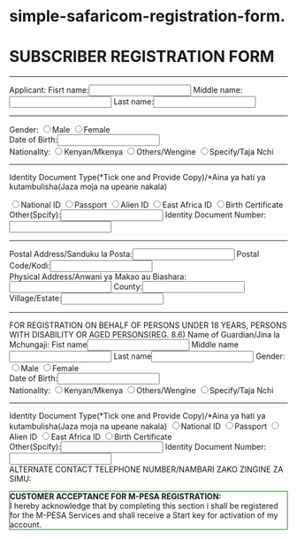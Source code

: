 # simple-safaricom-registration-form.
<html>
<head>
<link rel="stylesheet" href="simple.css" />
</head>
<h1>SUBSCRIBER REGISTRATION FORM</h1>
	 <hr>
<form>
Applicant:
Fisrt name:<input type="text" name="fisrt name"/>
Middle name:<input type="text" name="middle name"/>
Last name:<input type="text" name="last name"/>
	<hr>
Gender:
<input type="radio" name="Gender" value="Male"/>Male
<input type="radio" name="Gender" value="Female"/>Female<br>
Date of Birth:<input type="text" name="DATE OF BIRTH"_/>
<br>
Nationality:
<input type="radio" name="Nationality" value="Kenyan/Mkenya"/>Kenyan/Mkenya
<input type="radio" name="Nationality" value="Others/Wengine"/>Others/Wengine
<input type="radio" name="Nationality" value="(Specify/Taja Nchi"/>Specify/Taja Nchi
	<hr>
<p>Identity Document Type(*Tick one and Provide Copy)/*Aina ya hati ya kutambulisha(Jaza moja na upeane nakala)</p>
<input type="radio" name="Identity Document Type" value="National ID"/>National ID
<input type="radio" name="IdentityDocumentType" value="Passport"/>Passport
<input type="radio" name="Identity Document Type" value="Alien ID"/>Alien ID
<input type="radio" name="Identity Document Type" value="East Africa ID"/>East Africa ID
<input type="radio" name="Identity Document Type" value="Birth Certificate"/>Birth Certificate
<br>
Other(Spcify):<input type="text" name="Other/Specify"/>
Identity Document Number:<input type="text" name="Identity Document Number"/>
	<hr>
Postal Address/Sanduku la Posta:<input type="text" name="Postal Address/Sanduku la Posta"/> 
Postal Code/Kodi:<input type="text" name="Postal Code/Kodi"/><br>
Physical Address/Anwani ya Makao au Biashara:<input type="text" name="Physical Address/Anwani ya Makao"/>
County:<input type="text" name="County"/>
Village/Estate:<input type="text" name="Village/Estate"/>
	<hr>
<p>FOR REGISTRATION ON BEHALF OF PERSONS UNDER 18 YEARS, PERSONS WITH DISABILITY OR AGED PERSONS(REG. 8.6)
Name of Guardian/Jina la Mchungaji:
Fist name<input type="text" name="fist name"/>
Middle name<input type="text" name="middle name"/>
Last name<input type="text" name="last name"/>
Gender:
<input type="radio" name="Gender" value="Male"/>Male
<input type="radio" name="Gender" value="Female"/>Female<br>
Date of Birth:<input type="text" name="DATE OF BIRTH"_/>
<br>
Nationality:
<input type="radio" name="Nationality" value="Kenyan/Mkenya"/>Kenyan/Mkenya
<input type="radio" name="Nationality" value="Others/Wengine"/>Others/Wengine
<input type="radio" name="Nationality" value="(Specify/Taja Nchi"/>Specify/Taja Nchi
	<hr>
Identity Document Type(*Tick one and Provide Copy)/*Aina ya hati ya kutambulisha(Jaza moja na upeane nakala)
<input type="radio" name="Identity Document Type" value="National ID"/>National ID
<input type="radio" name="IdentityDocumentType" value="Passport"/>Passport
<input type="radio" name="Identity Document Type" value="Alien ID"/>Alien ID
<input type="radio" name="Identity Document Type" value="East Africa ID"/>East Africa ID
<input type="radio" name="Identity Document Type" value="Birth Certificate"/>Birth Certificate
<br>
Other(Spcify):<input type="text" name="Other/Specify"/>
Identity Document Number:<input type="text" name="Identity Document Number"/>
<br>
ALTERNATE CONTACT TELEPHONE NUMBER/NAMBARI ZAKO ZINGINE ZA SIMU:
<p style="border:1px solid green;">
<strong>CUSTOMER ACCEPTANCE FOR M-PESA REGISTRATION:</strong><br>
I hereby acknowledge that by completing this section i shall be registered for the M-PESA Services and shall receive a Start key for activation of my account.<br>

</form>
</head>
</html>
